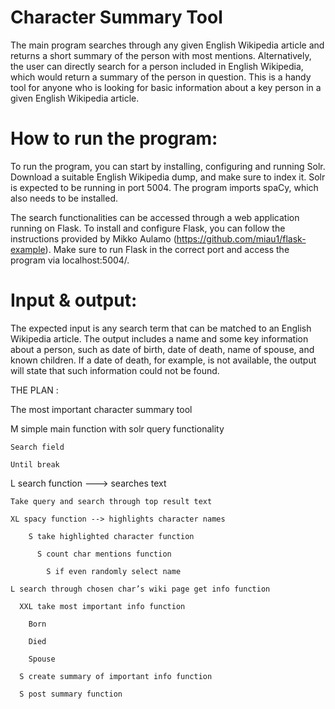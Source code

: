 # Character Summary Tool


The main program searches through any given English Wikipedia article and returns a 
short summary of the person with most mentions. Alternatively, the user can directly search for
a person included in English Wikipedia, which would return a summary of the person in question.
This is a handy tool for anyone who is looking for basic information about a key person in a
given English Wikipedia article.

# How to run the program:

 To run the program, you can start by installing, configuring and running Solr. 
 Download a suitable English Wikipedia dump, and make sure to index it. Solr is expected to be
 running in port 5004. The program imports spaCy, which also needs to be installed.

 The search functionalities can be accessed through a web application running on Flask. 
 To install and configure Flask, you can follow the instructions provided by Mikko Aulamo 
 (https://github.com/miau1/flask-example). Make sure to run Flask in the correct port and access
 the program via localhost:5004/.

# Input & output:

The expected input is any search term that can be matched to an English Wikipedia article.
The output includes a name and some key information about a person, such as 
date of birth, date of death, name of spouse, and known children. If a date of death, 
for example, is not available, the output will state that such information could not be found.



THE PLAN :

The most important character summary tool




 

M simple main function with solr query functionality 

    Search field 

    Until break 

 

L search function ---> searches text 

    Take query and search through top result text 

    XL spacy function --> highlights character names 

        S take highlighted character function 

          S count char mentions function 

            S if even randomly select name 

    L search through chosen char’s wiki page get info function  

      XXL take most important info function  

        Born 

        Died 

        Spouse 

      S create summary of important info function 

      S post summary function 
